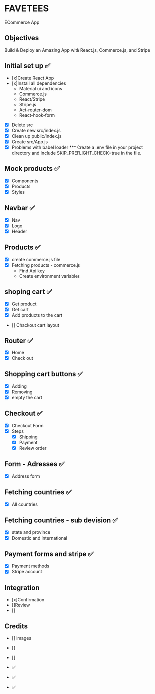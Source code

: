 # FAVETEES

ECommerce App

<!-- ![example-site](example-site.gif) -->

## Objectives
Build & Deploy an Amazing App with React.js, Commerce.js, and Stripe

## Initial set up ✅

* [x]Create React App
* [x]Install all dependencies
    * Material ui and icons
    * Commerce.js
    * React/Stripe
    * Stripe.js
    * Act-router-dom
    * React-hook-form
* [x] Delete src
* [x] Create new src/index.js
* [x] Clean up public/index.js
* [x] Create src/App.js
* [x] Problems with babel loader
      *** Create a .env file in your project directory and include SKIP_PREFLIGHT_CHECK=true in the file.

## Mock products ✅

* [x] Components
* [x] Products
* [x] Styles

## Navbar ✅

* [x] Nav
* [x] Logo
* [x] Header

## Products ✅

* [x] create commerce.js file
* [x] Fetching products - commerce.js
     * Find Api key
     * Create environment variables

## shoping cart ✅

* [x] Get product
* [x] Get cart
* [x] Add products to the cart
* [] Chackout cart layout
## Router ✅

* [x] Home
* [x] Check out

## Shopping cart buttons ✅

* [x] Adding
* [x] Removing
* [x] empty the cart
## Checkout ✅

*  [x] Checkout Form
*   [x] Steps
    * [x] Shipping
    * [x] Payment
    * [x] Review order

## Form - Adresses ✅

* [x] Address form
## Fetching countries ✅

* [x] All countries
## Fetching countries - sub devision ✅

* [x] state and province
* [x] Domestic and international
## Payment forms and stripe ✅

* [x] Payment methods
* [x] Stripe account

## Integration

* [x]Confirmation
* []Review
* []
## Credits

* [] images
* []
* []


* ✅
* ✅
* ✅
